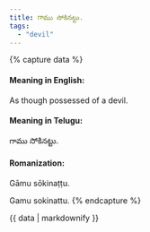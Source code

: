 ```yaml
---
title: గాము సోకినట్టు.
tags:
  - "devil"
---
```


{% capture data %}
#### Meaning in English:
As though possessed of a devil.

#### Meaning in Telugu:
గాము సోకినట్టు.

#### Romanization:
Gāmu sōkinaṭṭu.

Gamu sokinattu.
{% endcapture %}

{{ data | markdownify }}

